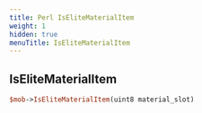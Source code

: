 ```yaml
---
title: Perl IsEliteMaterialItem
weight: 1
hidden: true
menuTitle: IsEliteMaterialItem
---
```

## IsEliteMaterialItem
```perl
$mob->IsEliteMaterialItem(uint8 material_slot)
```